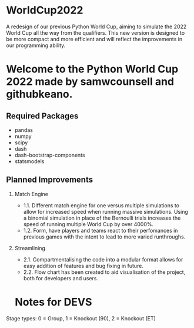 # WorldCup2022
A redesign of our previous Python World Cup, aiming to simulate the 2022 World Cup all the way from the qualifiers. This new version is designed to be more compact and more efficient and will reflect the improvements in our programming ability.

# Welcome to the Python World Cup 2022 made by samwcounsell and githubkeano.

## Required Packages
- pandas
- numpy
- scipy
- dash
- dash-bootstrap-components
- statsmodels

## Planned Improvements
1. Match Engine
   - 1.1. Different match engine for one versus multiple simulations to allow for increased speed when running massive simulations. Using a binomial simulation in place of the Bernoulli trials increases the speed of running multiple World Cup by over 4000%.
   - 1.2. Form, have players and teams react to their perfomances in previous games with the intent to lead to more varied runthroughs.

2. Streamlining
   - 2.1. Compartmentalising the code into a modular format allows for easy addition of features and bug fixing in future.
   - 2.2. Flow chart has been created to aid visualisation of the project, both for developers and users.

   # Notes for DEVS
Stage types: 0 = Group, 1 = Knockout (90), 2 = Knockout (ET)
